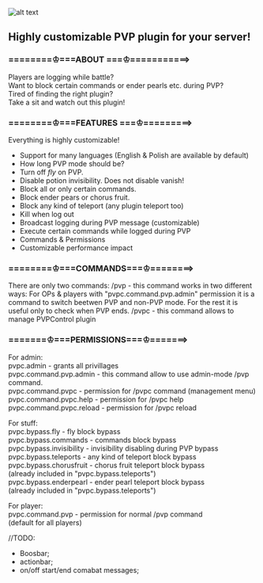 ![alt text](https://cdn.discordapp.com/attachments/385541380312924160/461238574595964948/project.png)
## Highly customizable PVP plugin for your server!  
  
### ========♔===ABOUT ===♔===========>  
Players are logging while battle?  
Want to block certain commands or ender pearls etc. during PVP?  
Tired of finding the right plugin?  
Take a sit and watch out this plugin!  
  
### ========♔===FEATURES ===♔=========>  
Everything is highly customizable!  
- Support for many languages (English & Polish are available by default)  
- How long PVP mode should be?  
- Turn off *fly* on PVP.  
- Disable potion invisibility. Does not disable vanish!  
- Block all or only certain commands.  
- Block ender pears or chorus fruit.  
- Block any kind of teleport (any plugin teleport too)  
- Kill when log out  
- Broadcast logging during PVP message (customizable)  
- Execute certain commands while logged during PVP  
- Commands & Permissions  
- Customizable performance impact  
  
### ========♔===COMMANDS===♔========>
There are only two commands:
/pvp - this command works in two different ways:
For OPs & players with "pvpc.command.pvp.admin" permission it is a command to switch beetwen PVP and non-PVP mode.
For the rest it is useful only to check when PVP ends.
/pvpc - this command allows to manage PVPControl plugin

### =======♔===PERMISSIONS===♔=======>  
For admin:  
pvpc.admin - grants all privillages  
pvpc.command.pvp.admin - this command allow to use admin-mode /pvp command.  
pvpc.command.pvpc - permission for /pvpc command (management menu)  
pvpc.command.pvpc.help - permission for /pvpc help  
pvpc.command.pvpc.reload - permission for /pvpc reload  
  
For stuff:  
pvpc.bypass.fly - fly block bypass  
pvpc.bypass.commands - commands block bypass  
pvpc.bypass.invisibility - invisibility disabling during PVP bypass  
pvpc.bypass.teleports - any kind of teleport block bypass  
pvpc.bypass.chorusfruit - chorus fruit teleport block bypass  
(already included in "pvpc.bypass.teleports")  
pvpc.bypass.enderpearl - ender pearl teleport block bypass  
(already included in "pvpc.bypass.teleports")  
  
For player:  
pvpc.command.pvp - permission for normal /pvp command  
(default for all players)  

//TODO: 
* Boosbar;
* actionbar;
* on/off start/end comabat messages;